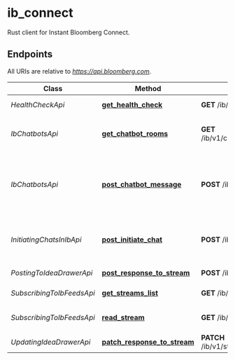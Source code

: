 # ib_connect

Rust client for Instant Bloomberg Connect.

## Endpoints

All URIs are relative to *https://api.bloomberg.com*.

Class | Method | HTTP request | Description
------------ | ------------- | ------------- | -------------
*HealthCheckApi* | [**get_health_check**](docs/HealthCheckApi.md#get_health_check) | **GET** /ib/v1/check | Health Check
*IbChatbotsApi* | [**get_chatbot_rooms**](docs/IbChatbotsApi.md#get_chatbot_rooms) | **GET** /ib/v1/chatbot/{chatbot_id}/rooms | Get rooms that chatbot is a member of.
*IbChatbotsApi* | [**post_chatbot_message**](docs/IbChatbotsApi.md#post_chatbot_message) | **POST** /ib/v1/chatbot | A Registered IB Chatbot Posts Unstructured Content to an IB chat Room
*InitiatingChatsInIbApi* | [**post_initiate_chat**](docs/InitiatingChatsInIbApi.md#post_initiate_chat) | **POST** /ib/v1/initiateChat | Post a chat message to one or more recipients in IB.
*PostingToIdeaDrawerApi* | [**post_response_to_stream**](docs/PostingToIdeaDrawerApi.md#post_response_to_stream) | **POST** /ib/v1/streams/{stream_id} | Post Suggestion
*SubscribingToIbFeedsApi* | [**get_streams_list**](docs/SubscribingToIbFeedsApi.md#get_streams_list) | **GET** /ib/v1/streams | List IB Feed stream IDs
*SubscribingToIbFeedsApi* | [**read_stream**](docs/SubscribingToIbFeedsApi.md#read_stream) | **GET** /ib/v1/streams/{stream_id} | Subscribe to an IB Feed Stream
*UpdatingIdeaDrawerApi* | [**patch_response_to_stream**](docs/UpdatingIdeaDrawerApi.md#patch_response_to_stream) | **PATCH** /ib/v1/streams/{stream_id} | Patch Suggestion.
